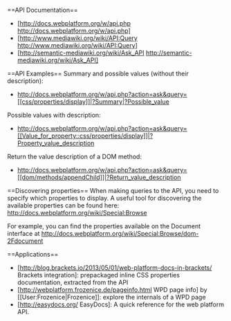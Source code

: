 ==API Documentation==
* [http://docs.webplatform.org/w/api.php http://docs.webplatform.org/w/api.php]
* [http://www.mediawiki.org/wiki/API:Query http://www.mediawiki.org/wiki/API:Query]
* [http://semantic-mediawiki.org/wiki/Ask_API http://semantic-mediawiki.org/wiki/Ask_API]

==API Examples==
Summary and possible values (without their description):
* <nowiki>http://docs.webplatform.org/w/api.php?action=ask&query=[[css/properties/display]]|?Summary|?Possible_value</nowiki>

Possible values with description:
* <nowiki>http://docs.webplatform.org/w/api.php?action=ask&query=[[Value_for_property::css/properties/display]]|?Property_value_description</nowiki>

Return the value description of a DOM method:
* <nowiki>http://docs.webplatform.org/w/api.php?action=ask&query=[[dom/methods/appendChild]]|?Return_value_description</nowiki>

==Discovering properties==
When making queries to the API, you need to specify which properties to display. A useful tool for discovering the available properties can be found here:
http://docs.webplatform.org/wiki/Special:Browse

For example, you can find the properties available on the Document interface at http://docs.webplatform.org/wiki/Special:Browse/dom-2Fdocument

==Applications==
* [http://blog.brackets.io/2013/05/01/web-platform-docs-in-brackets/ Brackets integration]: prepackaged inline CSS properties documentation, extracted from the API
* [http://webplatform.frozenice.de/pageinfo.html WPD page info] by [[User:Frozenice|Frozenice]]: explore the internals of a WPD page
* [http://easydocs.org/ EasyDocs]: A quick reference for the web platform API.